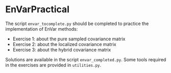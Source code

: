 # EnVarPractical

The script `envar_tocomplete.py` should be completed to practice the implementation of EnVar methods:
- Exercise 1: about the pure sampled covariance matrix
- Exercise 2: about the localized covariance matrix
- Exercise 3: about the hybrid covariance matrix

Solutions are available in the script `envar_completed.py`.
Some tools required in the exercises are provided in `utilities.py`.
